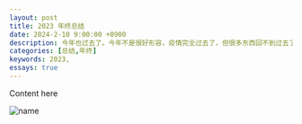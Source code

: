 ```yaml
---
layout: post
title: 2023 年终总结
date: 2024-2-10 9:00:00 +0900
description: 今年也过去了。今年不是很好形容，疫情完全过去了，但很多东西回不到过去了。在此总结一下我的 2023 与对未来的展望。
categories: [总结,年终]
keywords: 2023, 
essays: true  
---
```


Content here

![name](/images/posts/com/*)
